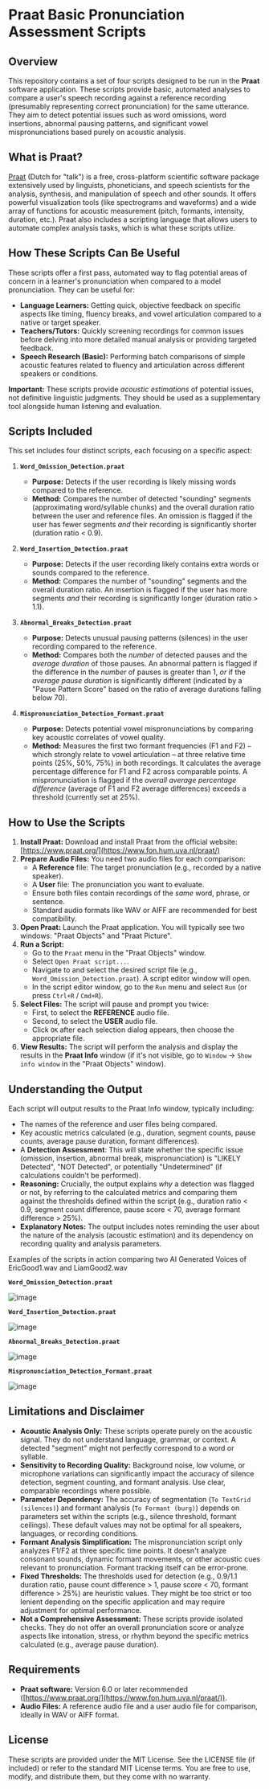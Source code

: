 # Praat Basic Pronunciation Assessment Scripts

## Overview

This repository contains a set of four scripts designed to be run in the **Praat** software application. These scripts provide basic, automated analyses to compare a user's speech recording against a reference recording (presumably representing correct pronunciation) for the same utterance. They aim to detect potential issues such as word omissions, word insertions, abnormal pausing patterns, and significant vowel mispronunciations based purely on acoustic analysis.

## What is Praat?

[Praat](https://www.fon.hum.uva.nl/praat/) (Dutch for "talk") is a free, cross-platform scientific software package extensively used by linguists, phoneticians, and speech scientists for the analysis, synthesis, and manipulation of speech and other sounds. It offers powerful visualization tools (like spectrograms and waveforms) and a wide array of functions for acoustic measurement (pitch, formants, intensity, duration, etc.). Praat also includes a scripting language that allows users to automate complex analysis tasks, which is what these scripts utilize.

## How These Scripts Can Be Useful

These scripts offer a first pass, automated way to flag potential areas of concern in a learner's pronunciation when compared to a model pronunciation. They can be useful for:

*   **Language Learners:** Getting quick, objective feedback on specific aspects like timing, fluency breaks, and vowel articulation compared to a native or target speaker.
*   **Teachers/Tutors:** Quickly screening recordings for common issues before delving into more detailed manual analysis or providing targeted feedback.
*   **Speech Research (Basic):** Performing batch comparisons of simple acoustic features related to fluency and articulation across different speakers or conditions.

**Important:** These scripts provide *acoustic estimations* of potential issues, not definitive linguistic judgments. They should be used as a supplementary tool alongside human listening and evaluation.

## Scripts Included

This set includes four distinct scripts, each focusing on a specific aspect:

1.  **`Word_Omission_Detection.praat`**
    *   **Purpose:** Detects if the user recording is likely missing words compared to the reference.
    *   **Method:** Compares the number of detected "sounding" segments (approximating word/syllable chunks) and the overall duration ratio between the user and reference files. An omission is flagged if the user has fewer segments *and* their recording is significantly shorter (duration ratio < 0.9).

2.  **`Word_Insertion_Detection.praat`**
    *   **Purpose:** Detects if the user recording likely contains extra words or sounds compared to the reference.
    *   **Method:** Compares the number of "sounding" segments and the overall duration ratio. An insertion is flagged if the user has more segments *and* their recording is significantly longer (duration ratio > 1.1).

3.  **`Abnormal_Breaks_Detection.praat`**
    *   **Purpose:** Detects unusual pausing patterns (silences) in the user recording compared to the reference.
    *   **Method:** Compares both the *number* of detected pauses and the *average duration* of those pauses. An abnormal pattern is flagged if the difference in the *number* of pauses is greater than 1, *or* if the *average pause duration* is significantly different (indicated by a "Pause Pattern Score" based on the ratio of average durations falling below 70).

4.  **`Mispronunciation_Detection_Formant.praat`**
    *   **Purpose:** Detects potential vowel mispronunciations by comparing key acoustic correlates of vowel quality.
    *   **Method:** Measures the first two formant frequencies (F1 and F2) – which strongly relate to vowel articulation – at three relative time points (25%, 50%, 75%) in both recordings. It calculates the average percentage difference for F1 and F2 across comparable points. A mispronunciation is flagged if the *overall average percentage difference* (average of F1 and F2 average differences) exceeds a threshold (currently set at 25%).

## How to Use the Scripts

1.  **Install Praat:** Download and install Praat from the official website: [https://www.praat.org/](https://www.fon.hum.uva.nl/praat/)
2.  **Prepare Audio Files:** You need two audio files for each comparison:
    *   A **Reference** file: The target pronunciation (e.g., recorded by a native speaker).
    *   A **User** file: The pronunciation you want to evaluate.
    *   Ensure both files contain recordings of the *same* word, phrase, or sentence.
    *   Standard audio formats like WAV or AIFF are recommended for best compatibility.
3.  **Open Praat:** Launch the Praat application. You will typically see two windows: "Praat Objects" and "Praat Picture".
4.  **Run a Script:**
    *   Go to the `Praat` menu in the "Praat Objects" window.
    *   Select `Open Praat script...`.
    *   Navigate to and select the desired script file (e.g., `Word_Omission_Detection.praat`). A script editor window will open.
    *   In the script editor window, go to the `Run` menu and select `Run` (or press `Ctrl+R` / `Cmd+R`).
5.  **Select Files:** The script will pause and prompt you twice:
    *   First, to select the **REFERENCE** audio file.
    *   Second, to select the **USER** audio file.
    *   Click `OK` after each selection dialog appears, then choose the appropriate file.
6.  **View Results:** The script will perform the analysis and display the results in the **Praat Info** window (if it's not visible, go to `Window` -> `Show info window` in the "Praat Objects" window).

## Understanding the Output

Each script will output results to the Praat Info window, typically including:

*   The names of the reference and user files being compared.
*   Key acoustic metrics calculated (e.g., duration, segment counts, pause counts, average pause duration, formant differences).
*   A **Detection Assessment**: This will state whether the specific issue (omission, insertion, abnormal break, mispronunciation) is "LIKELY Detected", "NOT Detected", or potentially "Undetermined" (if calculations couldn't be performed).
*   **Reasoning:** Crucially, the output explains *why* a detection was flagged or not, by referring to the calculated metrics and comparing them against the thresholds defined within the script (e.g., duration ratio < 0.9, segment count difference, pause score < 70, average formant difference > 25%).
*   **Explanatory Notes:** The output includes notes reminding the user about the nature of the analysis (acoustic estimation) and its dependency on recording quality and analysis parameters.

Examples of the scripts in action comparing two AI Generated Voices of EricGood1.wav and LiamGood2.wav

**`Word_Omission_Detection.praat`**

![image](https://github.com/user-attachments/assets/c65d40b4-b17c-4ade-8eda-b8832b508c5f)

**`Word_Insertion_Detection.praat`**

![image](https://github.com/user-attachments/assets/16aca52b-e26a-4d87-865c-9b01880ec325)

**`Abnormal_Breaks_Detection.praat`**

![image](https://github.com/user-attachments/assets/5c376859-d731-4ba4-9a86-0d37f2e128fe)

**`Mispronunciation_Detection_Formant.praat`**

![image](https://github.com/user-attachments/assets/d231b4c5-0848-488e-9d93-b5513050ef73)


## Limitations and Disclaimer

*   **Acoustic Analysis Only:** These scripts operate purely on the acoustic signal. They do not understand language, grammar, or context. A detected "segment" might not perfectly correspond to a word or syllable.
*   **Sensitivity to Recording Quality:** Background noise, low volume, or microphone variations can significantly impact the accuracy of silence detection, segment counting, and formant analysis. Use clear, comparable recordings where possible.
*   **Parameter Dependency:** The accuracy of segmentation (`To TextGrid (silences)`) and formant analysis (`To Formant (burg)`) depends on parameters set within the scripts (e.g., silence threshold, formant ceilings). These default values may not be optimal for all speakers, languages, or recording conditions.
*   **Formant Analysis Simplification:** The mispronunciation script only analyzes F1/F2 at three specific time points. It doesn't analyze consonant sounds, dynamic formant movements, or other acoustic cues relevant to pronunciation. Formant tracking itself can be error-prone.
*   **Fixed Thresholds:** The thresholds used for detection (e.g., 0.9/1.1 duration ratio, pause count difference > 1, pause score < 70, formant difference > 25%) are heuristic values. They might be too strict or too lenient depending on the specific application and may require adjustment for optimal performance.
*   **Not a Comprehensive Assessment:** These scripts provide isolated checks. They do not offer an overall pronunciation score or analyze aspects like intonation, stress, or rhythm beyond the specific metrics calculated (e.g., average pause duration).


## Requirements

*   **Praat software:** Version 6.0 or later recommended ([https://www.praat.org/](https://www.fon.hum.uva.nl/praat/)).
*   **Audio Files:** A reference audio file and a user audio file for comparison, ideally in WAV or AIFF format.

## License

These scripts are provided under the MIT License. See the LICENSE file (if included) or refer to the standard MIT License terms. You are free to use, modify, and distribute them, but they come with no warranty.
